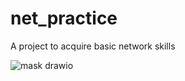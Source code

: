 # net_practice
A project to acquire basic network skills


![mask drawio](https://github.com/jasonmgl/net_practice/assets/140157734/d819f767-4492-40b8-98af-a51b2980605c)

